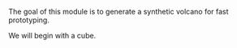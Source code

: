 The goal of this module is to generate a synthetic volcano for fast
prototyping.

We will begin with a cube.
